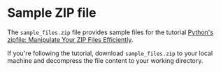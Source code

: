 # Sample ZIP file

The `sample_files.zip` file provides sample files for the tutorial [Python's zipfile: Manipulate Your ZIP Files Efficiently](https://realpython.com/python-zipfile/).

If you're following the tutorial, download `sample_files.zip` to your local machine and decompress the file content to your working directory.
